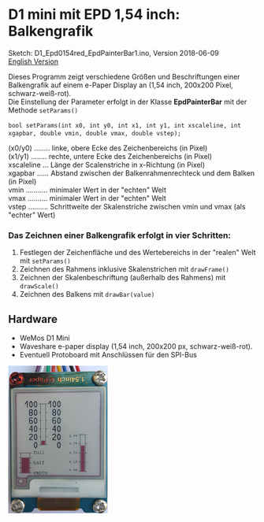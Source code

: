 # D1 mini mit EPD 1,54 inch: Balkengrafik
Sketch: D1_Epd0154red_EpdPainterBar1.ino, Version 2018-06-09      
[English Version](./README.md "English Version")   

Dieses Programm zeigt verschiedene Gr&ouml;&szlig;en und Beschriftungen einer Balkengrafik auf einem e-Paper Display an (1,54 inch, 200x200 Pixel, schwarz-wei&szlig;-rot).   
Die Einstellung der Parameter erfolgt in der Klasse __EpdPainterBar__ mit der Methode `setParams()`    
```
bool setParams(int x0, int y0, int x1, int y1, int xscaleline, int xgapbar, double vmin, double vmax, double vstep);
```
(x0/y0) ........ linke, obere Ecke des Zeichenbereichs (in Pixel)   
(x1/y1) ........ rechte, untere Ecke des Zeichenbereichs (in Pixel)   
xscaleline ... L&auml;nge der Scalenstriche in x-Richtung (in Pixel)   
xgapbar ...... Abstand zwischen der Balkenrahmenrechteck und dem Balken (in Pixel)   
vmin ........... minimaler Wert in der "echten" Welt   
vmax .......... minimaler Wert in der "echten" Welt   
vstep .......... Schrittweite der Skalenstriche zwischen vmin und vmax (als "echter" Wert)   

### Das Zeichnen einer Balkengrafik erfolgt in vier Schritten:
1. Festlegen der Zeichenfl&auml;che und des Wertebereichs in der "realen" Welt mit `setParams()`    
2. Zeichnen des Rahmens inklusive Skalenstrichen mit `drawFrame()`    
3. Zeichnen der Skalenbeschriftung (au&szlig;erhalb des Rahmens) mit `drawScale()`    
4. Zeichnen des Balkens mit `drawBar(value)`    

## Hardware
* WeMos D1 Mini
* Waveshare e-paper display (1,54 inch, 200x200 px, schwarz-wei&szlig;-rot).
* Eventuell Protoboard mit Anschl&uuml;ssen f&uuml;r den SPI-Bus

![D1mini Grafikbalken](./images/D1_painterbar1_0154red.png "D1mini mit Grafikbalken")   
